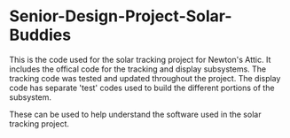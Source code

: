 # Senior-Design-Project-Solar-Buddies
This is the code used for the solar tracking project for Newton's Attic. 
It includes the offical code for the tracking and display subsystems. 
The tracking code was tested and updated throughout the project.
The display code has separate 'test' codes used to build the different portions of the subsystem.

These can be used to help understand the software used in the solar tracking project.
